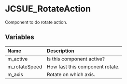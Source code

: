 # JCSUE_RotateAction

Component to do rotate action.

## Variables

| Name | Description |
|:---|:---|
| m_active | Is this component active? |
| m_rotateSpeed | How fast this component rotate. |
| m_axis | Rotate on which axis. |
